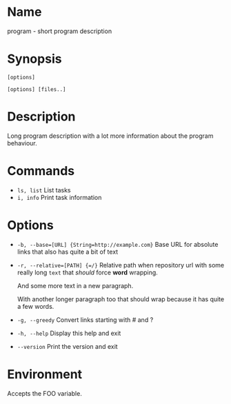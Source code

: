 # Name

program - short program description

# Synopsis

```
[options]
```

```
[options] [files..]
```

# Description

Long program description with a lot more information about the program behaviour.

# Commands

* `ls, list` List tasks
* `i, info` Print task information

# Options

* `-b, --base=[URL] {String=http://example.com}` Base URL for absolute links that also has quite a bit of text
* `-r, --relative=[PATH] {=/}` Relative path when repository url with some really 
    long `text` that *should* force **word** wrapping.

    And some more text in a new paragraph.

    With another longer paragraph too that should wrap because it has quite a few words.
* `-g, --greedy` Convert links starting with # and ?
* `-h, --help` Display this help and exit
* `--version` Print the version and exit

# Environment

Accepts the FOO variable.
